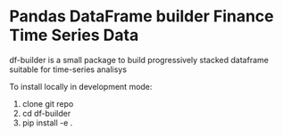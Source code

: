 # Pandas DataFrame builder Finance Time Series Data
df-builder is a small package to build progressively stacked dataframe suitable for time-series analisys

To install locally in development mode:
1. clone git repo
2. cd df-builder
3. pip install -e .

